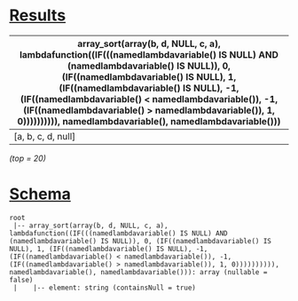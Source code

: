 # [Results](#tab/results)

|array_sort(array(b, d, NULL, c, a), lambdafunction((IF(((namedlambdavariable() IS NULL) AND (namedlambdavariable() IS NULL)), 0, (IF((namedlambdavariable() IS NULL), 1, (IF((namedlambdavariable() IS NULL), -1, (IF((namedlambdavariable() < namedlambdavariable()), -1, (IF((namedlambdavariable() > namedlambdavariable()), 1, 0)))))))))), namedlambdavariable(), namedlambdavariable()))|
|----------------------------------------------------------------------------------------------------------------------------------------------------------------------------------------------------------------------------------------------------------------------------------------------------------------------------------------------------------------------------------------------|
|[a, b, c, d, null]                                                                                                                                                                                                                                                                                                                                                                            |

_(top = 20)_

# [Schema](#tab/schema)

```shell
root
 |-- array_sort(array(b, d, NULL, c, a), lambdafunction((IF(((namedlambdavariable() IS NULL) AND (namedlambdavariable() IS NULL)), 0, (IF((namedlambdavariable() IS NULL), 1, (IF((namedlambdavariable() IS NULL), -1, (IF((namedlambdavariable() < namedlambdavariable()), -1, (IF((namedlambdavariable() > namedlambdavariable()), 1, 0)))))))))), namedlambdavariable(), namedlambdavariable())): array (nullable = false)
 |    |-- element: string (containsNull = true)

```
